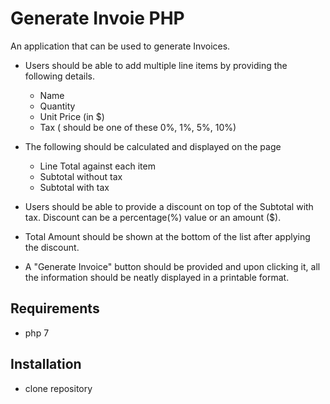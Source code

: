 # Generate Invoie PHP
An application that can be used to generate Invoices. 


- Users should be able to add multiple line items by providing the following details.
	- Name
	- Quantity
	- Unit Price (in $)
	- Tax ( should be one of these 0%, 1%, 5%, 10%)

- The following should be calculated and displayed on the page
	- Line Total against each item
	- Subtotal without tax
	- Subtotal with tax
- Users should be able to provide a discount on top of the Subtotal with tax. Discount can be a percentage(%) value or an amount ($).
- Total Amount should be shown at the bottom of the list after applying the discount.
- A "Generate Invoice" button should be provided and upon clicking it, all the information should be neatly displayed in a printable format.

## Requirements
- php 7

## Installation
- clone repository


